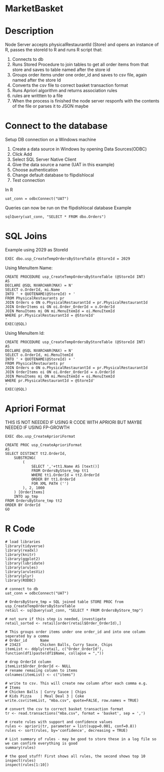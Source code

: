 # MarketBasket

# Description
Node Server accepts physicalRestaurantId (Store) and opens an instance of R, passes the storeId to R and runs R script that:	
1. Connects to db
2. Runs Stored Procedure to join tables to get all order items from that store and saves to table named after the store id
3. Groups order items under one order_id and saves to csv file, again named after the store Id
4. Converts the csv file to correct basket transaction format
5. Runs Apriori algorithm and returns association rules
6. rules are writtten to a file
7. When the process is finished the node server responfs with the contents of the file or parses it to JSON maybe
	
# Connect to the database
Setup DB connection on a Windows machine
1. Create a data source in Windows by opening Data Sources(ODBC)
2. Click Add
3. Select SQL Server Native Client
4. Give the data source a name (UAT in this example)
5. Choose authentication
6. Change default database to flipdishlocal
7. Test connection

In R
``` 
uat_conn = odbcConnect("UAT") 
```

Queries can now be run on the flipdishlocal database
Example
``` 
sqlQuery(uat_conn, "SELECT * FROM dbo.Orders")
```



# SQL Joins
Example using 2029 as StoreId

```
EXEC dbo.usp_CreateTempOrdersByStoreTable @StoreId = 2029
```

Using MenuItem Name:
```
CREATE PROCEDURE usp_CreateTempOrdersByStoreTable (@StoreId INT)
AS
DECLARE @SQL NVARCHAR(MAX) = N'
SELECT o.OrderId, mi.Name
INTO ' + QUOTENAME(@StoreId) + '
FROM PhysicalRestaurants pr
JOIN Orders o ON o.PhysicalRestaurantId = pr.PhysicalRestaurantId
JOIN OrderItems oi ON oi.Order_OrderId = o.OrderId
JOIN MenuItems mi ON mi.MenuItemId = oi.MenuItemId
WHERE pr.PhysicalRestaurantId = @StoreId'
'
EXEC(@SQL)
```

Using MenuItem Id:
```
CREATE PROCEDURE usp_CreateTempOrdersByStoreTable (@StoreId INT)
AS
DECLARE @SQL NVARCHAR(MAX) = N'
SELECT o.OrderId, mi.MenuItemId
INTO ' + QUOTENAME(@StoreId) + '
FROM PhysicalRestaurants pr
JOIN Orders o ON o.PhysicalRestaurantId = pr.PhysicalRestaurantId
JOIN OrderItems oi ON oi.Order_OrderId = o.OrderId
JOIN MenuItems mi ON mi.MenuItemId = oi.MenuItemId
WHERE pr.PhysicalRestaurantId = @StoreId'
'
EXEC(@SQL)
```



# Apriori Format
THIS IS NOT NEEDED IF USING R CODE WITH APRIORI BUT MAYBE NEEDED IF USING FP-GROWTH
```
EXEC dbo.usp_CreateAprioriFormat
```

```
CREATE PROC usp_CreateAprioriFormat
AS
SELECT DISTINCT tt2.OrderId,
	SUBSTRING(
		(
			SELECT ','+tt1.Name AS [text()]
			FROM OrdersByStore_tmp tt1
			WHERE tt1.OrderId = tt2.OrderId
			ORDER BY tt1.OrderId
			FOR XML PATH ('')
		), 2, 1000
	) [OrderItems]
	INTO ap_tmp
FROM OrdersByStore_tmp tt2
ORDER BY OrderId
GO
```

# R Code
```
# load libraries
library(tidyverse)
library(readxl)
library(knitr)
library(ggplot2)
library(lubridate)
library(arules)
library(arulesViz)
library(plyr)
library(RODBC)

# connect to db 
uat_conn = odbcConnect("UAT")

# OrdersByStore_tmp = SQL joined table STORE PROC from usp_CreateTempOrdersByStoreTable 
retail <- sqlQuery(uat_conn, "SELECT * FROM OrdersByStore_tmp")

# not sure if this step is needed, investigate
retail_sorted <- retail[order(retail$Order_OrderId),]

# This groups order items under one order_id and into one column seperated by a comma
# Order_id      Name
# 23423         Chicken Balls, Curry Sauce, Chips
itemList <- ddply(retail, c("Order_OrderId"), function(df1)paste(df1$Name, collapse = ","))

# drop OrderId column
itemList$Order_OrderId <- NULL
# rename remaiing column to items
colnames(itemList) <- c("items")

# write to csv. This will create new column after each comma e.g.
# Items
# Chicken Balls | Curry Sauce | Chips
# Kids Pizza    | Meal Deal 3 | Coke
write.csv(itemList, "mba.csv", quote=FALSE, row.names = TRUE)

# convert the csv to correct basket transaction format
tr <- read.transactions("mba.csv", format = 'basket', sep = ',')

# create rules with support and confidence values
rules <- apriori(tr, parameter = list(supp=0.001, conf=0.8))
rules <- sort(rules, by='confidence', decreasing = TRUE)

# List summary of rules - may be good to store these in a log file so we can confirm everything is good
summary(rules)

# the good stuff! First shows all rules, the second shows top 10
inspect(rules)
inspect(rules[1:10])


```

